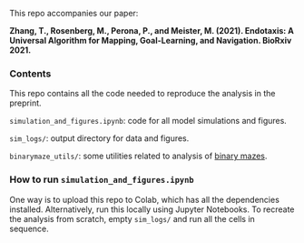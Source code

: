 This repo accompanies our paper:

**Zhang, T., Rosenberg, M., Perona, P., and Meister, M. (2021). Endotaxis: A Universal Algorithm for Mapping, Goal-Learning, and Navigation. BioRxiv 2021.**

### Contents
This repo contains all the code needed to reproduce the analysis in the preprint. 

`simulation_and_figures.ipynb`: code for all model simulations and figures.

`sim_logs/`: output directory for data and figures.

`binarymaze_utils/`: some utilities related to analysis of [binary mazes](https://github.com/markusmeister/Rosenberg-2021-Repository).

### How to run `simulation_and_figures.ipynb`

One way is to upload this repo to Colab, which has all the dependencies installed. Alternatively, run this locally using Jupyter Notebooks. To recreate the analysis from scratch, empty `sim_logs/` and run all the cells in sequence.
